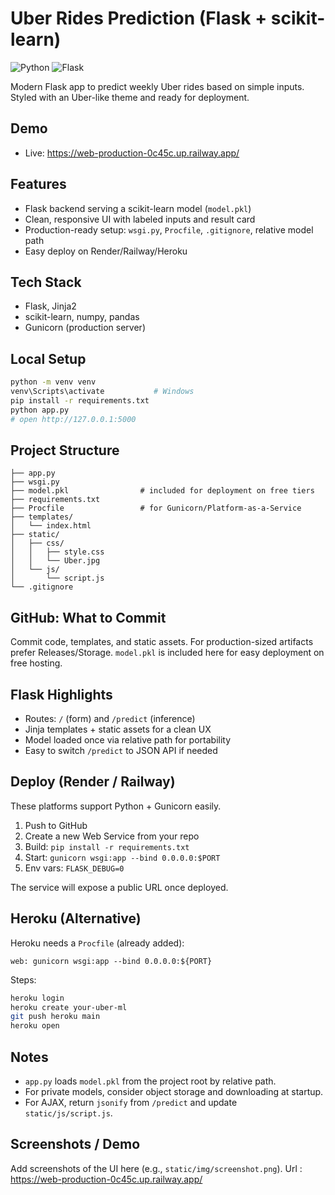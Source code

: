 # Uber Rides Prediction (Flask + scikit-learn)

![Python](https://img.shields.io/badge/python-3.8+-blue)
![Flask](https://img.shields.io/badge/flask-2.0+-green)

Modern Flask app to predict weekly Uber rides based on simple inputs. Styled with an Uber-like theme and ready for deployment.

## Demo
- Live: https://web-production-0c45c.up.railway.app/

## Features
- Flask backend serving a scikit-learn model (`model.pkl`)
- Clean, responsive UI with labeled inputs and result card
- Production-ready setup: `wsgi.py`, `Procfile`, `.gitignore`, relative model path
 - Easy deploy on Render/Railway/Heroku

## Tech Stack
- Flask, Jinja2
- scikit-learn, numpy, pandas
- Gunicorn (production server)

## Local Setup
```bash
python -m venv venv
venv\Scripts\activate           # Windows
pip install -r requirements.txt
python app.py
# open http://127.0.0.1:5000
```

## Project Structure
```
├── app.py
├── wsgi.py
├── model.pkl                # included for deployment on free tiers
├── requirements.txt
├── Procfile                 # for Gunicorn/Platform-as-a-Service
├── templates/
│   └── index.html
├── static/
│   ├── css/
│   │   ├── style.css
│   │   └── Uber.jpg
│   └── js/
│       └── script.js
└── .gitignore
```

## GitHub: What to Commit
Commit code, templates, and static assets. For production-sized artifacts prefer Releases/Storage. `model.pkl` is included here for easy deployment on free hosting.

## Flask Highlights
- Routes: `/` (form) and `/predict` (inference)
- Jinja templates + static assets for a clean UX
- Model loaded once via relative path for portability
- Easy to switch `/predict` to JSON API if needed

## Deploy (Render / Railway)
These platforms support Python + Gunicorn easily.

1) Push to GitHub  
2) Create a new Web Service from your repo  
3) Build: `pip install -r requirements.txt`  
4) Start: `gunicorn wsgi:app --bind 0.0.0.0:$PORT`  
5) Env vars: `FLASK_DEBUG=0`

The service will expose a public URL once deployed.

## Heroku (Alternative)
Heroku needs a `Procfile` (already added):
```
web: gunicorn wsgi:app --bind 0.0.0.0:${PORT}
```
Steps:
```bash
heroku login
heroku create your-uber-ml
git push heroku main
heroku open
```

## Notes
- `app.py` loads `model.pkl` from the project root by relative path.
- For private models, consider object storage and downloading at startup.
- For AJAX, return `jsonify` from `/predict` and update `static/js/script.js`.

## Screenshots / Demo
Add screenshots of the UI here (e.g., `static/img/screenshot.png`).
Url : https://web-production-0c45c.up.railway.app/

